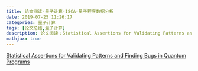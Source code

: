 ```yaml
---
title: 论文阅读-量子计算-ISCA-量子程序数据分析
date: 2019-07-25 11:26:17
categories: 量子计算
tags: [论文总结,量子计算]
description: 论文阅读：Statistical Assertions for Validating Patterns and Finding Bugs in Quantum Programs
mathjax: true
---
```


[Statistical Assertions for Validating Patterns and Finding Bugs in Quantum Programs](http://arxiv.org/abs/1905.09721v1)

